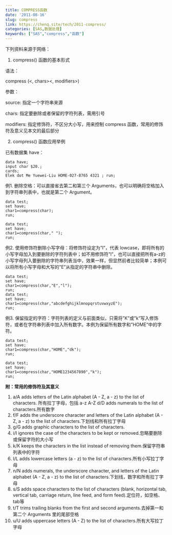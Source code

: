 ```yaml
---
title: COMPRESS函数 
date: '2011-08-16'
slug: compress
link: https://chenq.site/tech/2011-compress/
categories: [SAS,数据处理]
keywords: ["SAS","compress","函数"]
---
```



下列资料来源于网络：

1. compress() 函数的基本形式

语法：

compress (<source><, chars><, modifiers>)

参数：

source: 指定一个字符串来源

chars: 指定要删除或者保留的字符列表，需用引号

modifiers: 指定修饰符，不区分大小写，用来控制 compress 函数，常用的修饰符及意义见本文的最后部分

2. compress() 函数应用举例

已有数据集 have：
```
data have;
input char $20.; 
cards; 
Elek dot Me Yuewei-Liu HOME-027-8765 4321 ; run;
```
例1. 删除空格：可以直接省去第二和第三个 Arguments，也可以明确将空格加入到字符串列表中，也就是第二个 Argument。
```
data test; 
set have; 
char1=compress(char); 
run; 

data test; 
set have; 
char1=compress(char," "); 
run;
```
例2. 使用修饰符删除小写字母：将修饰符设定为”l”，代表 lowcase，即将所有的小写字母加入到要删除的字符列表中；如不用修饰符”l”，也可以直接把所有a-z的小写字母列入要删除的字符串列表当中，效果一样，但显然前者比较简单；本例可以将所有小写字母和大写的”E”从指定的字符串中删除。
```
data test; 
set have; 
char1=compress(char,"E","l"); 
run;
data test; 
set have; 
char1=compress(char,"abcdefghijklmnopqrstuvwxyzE"); 
run;
```
例3. 保留指定的字符：字符列表的定义与前面类似，只需将”K”或”k”写入修饰符，或者在字符串列表中加入所有数字。本例为保留所有数字和”HOME“中的字符。
```
data test; 
set have; 
char1=compress(char,"HOME","dk"); 
run; 

data test; 
set have; 
char1=compress(char,"HOME1234567890","k"); 
run;
```
**附：常用的修饰符及其意义**

1. a/A adds letters of the Latin alphabet (A - Z, a - z) to the list of characters. 所有拉丁字母，包括 a-z A-Z d/D adds numerals to the list of characters.所有数字
1. f/F  adds the underscore character and letters of the Latin alphabet (A - Z, a - z) to the list of characters.下划线和所有拉丁字母
1. g/G adds graphic characters to the list of characters.
1. i/I  ignores the case of the characters to be kept or removed.忽略要删除或保留字符的大小写
1. k/K  keeps the characters in the list instead of removing them.保留字符串列表中的字符
1. l/L  adds lowercase letters (a - z) to the list of characters.所有小写拉丁字母
1. n/N  adds numerals, the underscore character, and letters of the Latin alphabet (A - Z, a - z) to the list of characters.下划线，数字和所有拉丁字母
1. s/S  adds space characters to the list of characters (blank, horizontal tab, vertical tab, carriage return, line feed, and form feed).定位符，如空格、tab等
1. t/T  trims trailing blanks from the first and second arguments.去掉第一和第二个 Arguments 里的尾部空格
1. u/U  adds uppercase letters (A - Z) to the list of characters.所有大写拉丁字母
